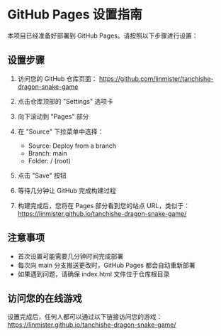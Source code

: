 # GitHub Pages 设置指南

本项目已经准备好部署到 GitHub Pages。请按照以下步骤进行设置：

## 设置步骤

1. 访问您的 GitHub 仓库页面：
   https://github.com/linmister/tanchishe-dragon-snake-game

2. 点击仓库顶部的 "Settings" 选项卡

3. 向下滚动到 "Pages" 部分

4. 在 "Source" 下拉菜单中选择：
   - Source: Deploy from a branch
   - Branch: main
   - Folder: / (root)

5. 点击 "Save" 按钮

6. 等待几分钟让 GitHub 完成构建过程

7. 构建完成后，您将在 Pages 部分看到您的站点 URL，类似于：
   https://linmister.github.io/tanchishe-dragon-snake-game/

## 注意事项

- 首次设置可能需要几分钟时间完成部署
- 每次向 main 分支推送更改时，GitHub Pages 都会自动重新部署
- 如果遇到问题，请确保 index.html 文件位于仓库根目录

## 访问您的在线游戏

设置完成后，任何人都可以通过以下链接访问您的游戏：
https://linmister.github.io/tanchishe-dragon-snake-game/